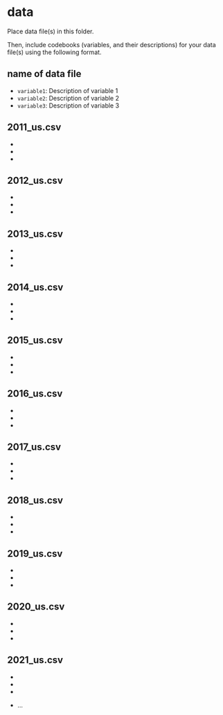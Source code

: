 # data

Place data file(s) in this folder.

Then, include codebooks (variables, and their descriptions) for your data file(s)
using the following format.

## name of data file

- `variable1`: Description of variable 1
- `variable2`: Description of variable 2
- `variable3`: Description of variable 3


## 2011_us.csv

-
- 
-

## 2012_us.csv

-
- 
-

## 2013_us.csv

-
- 
-

## 2014_us.csv

-
- 
-

## 2015_us.csv

-
- 
-

## 2016_us.csv

-
- 
-

## 2017_us.csv

-
- 
-

## 2018_us.csv

-
- 
-

## 2019_us.csv

-
- 
-

## 2020_us.csv

-
- 
-

## 2021_us.csv

-
- 
-


- ...
